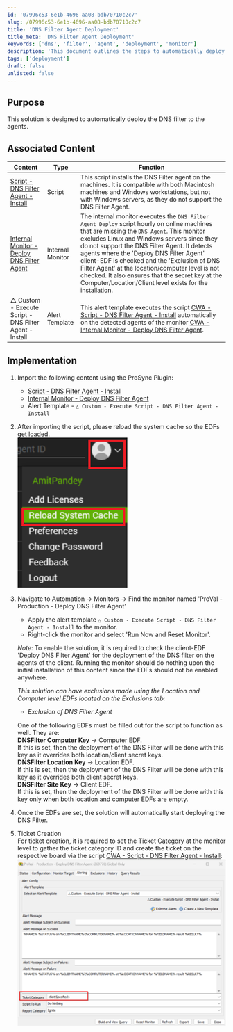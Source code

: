 ```yaml
---
id: '07996c53-6e1b-4696-aa08-bdb70710c2c7'
slug: /07996c53-6e1b-4696-aa08-bdb70710c2c7
title: 'DNS Filter Agent Deployment'
title_meta: 'DNS Filter Agent Deployment'
keywords: ['dns', 'filter', 'agent', 'deployment', 'monitor']
description: 'This document outlines the steps to automatically deploy the DNS filter agent to client machines using associated scripts and monitors in the ConnectWise Automate environment. It includes detailed instructions for setup, implementation, and ticket creation.'
tags: ['deployment']
draft: false
unlisted: false
---
```


## Purpose

This solution is designed to automatically deploy the DNS filter to the agents.

## Associated Content

| Content                                                                                               | Type            | Function                                                                                                                                                                                                                                                                                                                                                                                                                                                                                                                                                                                                 |
|-------------------------------------------------------------------------------------------------------|-----------------|---------------------------------------------------------------------------------------------------------------------------------------------------------------------------------------------------------------------------------------------------------------------------------------------------------------------------------------------------------------------------------------------------------------------------------------------------------------------------------------------------------------------------------------------------------------------------------------------------------|
| [Script - DNS Filter Agent - Install](<../cwa/scripts/DNS Filter Agent - Install.md>)              | Script          | This script installs the DNS Filter agent on the machines. It is compatible with both Macintosh machines and Windows workstations, but not with Windows servers, as they do not support the DNS Filter Agent.                                                                                                                                                                                                                                                                                                                                                                                        |
| [Internal Monitor - Deploy DNS Filter Agent](<../cwa/monitors/Deploy DNS Filter Agent.md>)       | Internal Monitor | The internal monitor executes the `DNS Filter Agent Deploy` script hourly on online machines that are missing the `DNS Agent`. This monitor excludes Linux and Windows servers since they do not support the DNS Filter Agent. It detects agents where the 'Deploy DNS Filter Agent' client-EDF is checked and the 'Exclusion of DNS Filter Agent' at the location/computer level is not checked. It also ensures that the secret key at the Computer/Location/Client level exists for the installation.                                                                                  |
| △ Custom - Execute Script - DNS Filter Agent - Install                                               | Alert Template  | This alert template executes the script [CWA - Script - DNS Filter Agent - Install](<../cwa/scripts/DNS Filter Agent - Install.md>) automatically on the detected agents of the monitor [CWA - Internal Monitor - Deploy DNS Filter Agent](<../cwa/monitors/Deploy DNS Filter Agent.md>).                                                                                                                                                                                                                                                                                                                             |

## Implementation

1. Import the following content using the ProSync Plugin:
   - [Script - DNS Filter Agent - Install](<../cwa/scripts/DNS Filter Agent - Install.md>)
   - [Internal Monitor - Deploy DNS Filter Agent](<../cwa/monitors/Deploy DNS Filter Agent.md>)
   - Alert Template - `△ Custom - Execute Script - DNS Filter Agent - Install`

2. After importing the script, please reload the system cache so the EDFs get loaded.  
   ![Image](../../static/img/DNS-Filter-Agent-Deployment/image_1.png)

3. Navigate to Automation → Monitors → Find the monitor named 'ProVal - Production - Deploy DNS Filter Agent'  
   - Apply the alert template `△ Custom - Execute Script - DNS Filter Agent - Install` to the monitor.
   - Right-click the monitor and select 'Run Now and Reset Monitor'.

   *Note*: To enable the solution, it is required to check the client-EDF 'Deploy DNS Filter Agent' for the deployment of the DNS filter on the agents of the client. Running the monitor should do nothing upon the initial installation of this content since the EDFs should not be enabled anywhere.

   *This solution can have exclusions made using the Location and Computer level EDFs located on the Exclusions tab:*  
   - *Exclusion of DNS Filter Agent*

   One of the following EDFs must be filled out for the script to function as well. They are:  
   **DNSFilter Computer Key** → Computer EDF.  
   If this is set, then the deployment of the DNS Filter will be done with this key as it overrides both location/client secret keys.  
   **DNSFilter Location Key** → Location EDF.  
   If this is set, then the deployment of the DNS Filter will be done with this key as it overrides both client secret keys.  
   **DNSFilter Site Key** → Client EDF.  
   If this is set, then the deployment of the DNS Filter will be done with this key only when both location and computer EDFs are empty.

4. Once the EDFs are set, the solution will automatically start deploying the DNS Filter.

5. Ticket Creation  
   For ticket creation, it is required to set the Ticket Category at the monitor level to gather the ticket category ID and create the ticket on the respective board via the script [CWA - Script - DNS Filter Agent - Install](<../cwa/scripts/DNS Filter Agent - Install.md>):  
   ![Image](../../static/img/DNS-Filter-Agent-Deployment/image_2.png)


